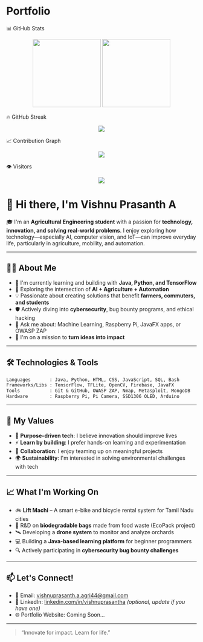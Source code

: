 # Portfolio
📊 GitHub Stats
<p align="center"> <img src="https://github-readme-stats.vercel.app/api?username=VishnuPrasanth-A&show_icons=true&theme=radical&count_private=true" height="180" /> <img src="https://github-readme-stats.vercel.app/api/top-langs/?username=VishnuPrasanth-A&layout=compact&theme=radical" height="180" /> </p>
🔥 GitHub Streak
<p align="center"> <img src="https://github-readme-streak-stats.herokuapp.com/?user=VishnuPrasanth-A&theme=radical" /> </p>
📈 Contribution Graph
<p align="center"> <img src="https://github-readme-activity-graph.vercel.app/graph?username=VishnuPrasanth-A&theme=react-dark&hide_border=true" /> </p>
👁️ Visitors
<p align="center"> <img src="https://komarev.com/ghpvc/?username=VishnuPrasanth-A&label=Profile%20views&color=0e75b6&style=flat" /> </p>

# 👋 Hi there, I'm Vishnu Prasanth A

🎓 I'm an **Agricultural Engineering student** with a passion for **technology, innovation, and solving real-world problems**. I enjoy exploring how technology—especially AI, computer vision, and IoT—can improve everyday life, particularly in agriculture, mobility, and automation.

---

## 👨‍💻 About Me

- 🌱 I'm currently learning and building with **Java, Python, and TensorFlow**
- 🔭 Exploring the intersection of **AI + Agriculture + Automation**
- 💡 Passionate about creating solutions that benefit **farmers, commuters, and students**
- 🛡️ Actively diving into **cybersecurity**, bug bounty programs, and ethical hacking
- 💬 Ask me about: Machine Learning, Raspberry Pi, JavaFX apps, or OWASP ZAP
- 🧠 I'm on a mission to **turn ideas into impact**

---

## 🛠️ Technologies & Tools

```txt
Languages       : Java, Python, HTML, CSS, JavaScript, SQL, Bash
Frameworks/Libs : TensorFlow, TFLite, OpenCV, Firebase, JavaFX
Tools           : Git & GitHub, OWASP ZAP, Nmap, Metasploit, MongoDB
Hardware        : Raspberry Pi, Pi Camera, SSD1306 OLED, Arduino
````

---

## 🌟 My Values

* 💚 **Purpose-driven tech**: I believe innovation should improve lives
* ⚡ **Learn by building**: I prefer hands-on learning and experimentation
* 🤝 **Collaboration**: I enjoy teaming up on meaningful projects
* 🌍 **Sustainability**: I'm interested in solving environmental challenges with tech

---

## 📈 What I'm Working On

* 🚲 **Lift Machi** – A smart e-bike and bicycle rental system for Tamil Nadu cities
* 🧪 R\&D on **biodegradable bags** made from food waste (EcoPack project)
* 🛰️ Developing a **drone system** to monitor and analyze orchards
* 💻 Building a **Java-based learning platform** for beginner programmers
* 🔍 Actively participating in **cybersecurity bug bounty challenges**

---

## 📫 Let's Connect!

* 📧 Email: [vishnuprasanth.a.agri44@gmail.com](mailto:vishnuprasanth.a.agri44@gmail.com)
* 💼 LinkedIn: [linkedin.com/in/vishnuprasantha](https://linkedin.com/in/vishnuprasantha1) *(optional, update if you have one)*
* 🌐 Portfolio Website: Coming Soon...

---

> “Innovate for impact. Learn for life.”

```
